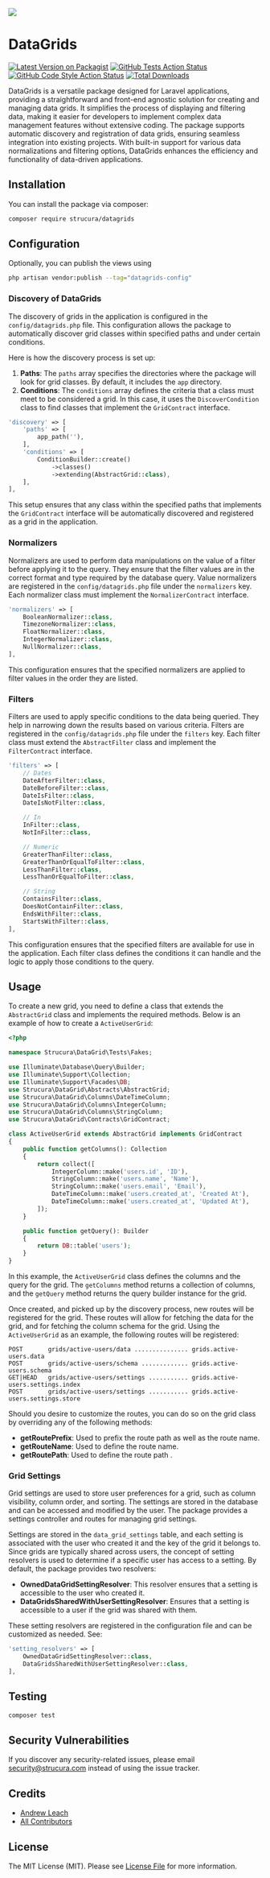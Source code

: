 ![](/assets/banner.jpg)

# DataGrids 

[![Latest Version on Packagist](https://img.shields.io/packagist/v/strucura/datagrids.svg?style=flat-square)](https://packagist.org/packages/strucura/datagrids)
[![GitHub Tests Action Status](https://img.shields.io/github/actions/workflow/status/strucura/datagrids/run-tests.yml?branch=master&label=tests&style=flat-square)](https://github.com/strucura/datagrids/actions?query=workflow%3Arun-tests+branch%3Amaster)
[![GitHub Code Style Action Status](https://img.shields.io/github/actions/workflow/status/strucura/datagrids/fix-php-code-style-issues.yml?branch=master&label=code%20style&style=flat-square)](https://github.com/strucura/datagrids/actions?query=workflow%3A"Fix+PHP+code+style+issues"+branch%3Amaster)
[![Total Downloads](https://img.shields.io/packagist/dt/strucura/datagrids.svg?style=flat-square)](https://packagist.org/packages/strucura/datagrids)

DataGrids is a versatile package designed for Laravel applications, providing a straightforward and front-end 
agnostic solution for creating and managing data grids. It simplifies the process of displaying and filtering data, 
making it easier for developers to implement complex data management features without extensive coding. The package 
supports automatic discovery and registration of data grids, ensuring seamless integration into existing projects. 
With built-in support for various data normalizations and filtering options, DataGrids enhances the efficiency and 
functionality of data-driven applications.

## Installation

You can install the package via composer:

```bash
composer require strucura/datagrids
```

## Configuration

Optionally, you can publish the views using

```bash
php artisan vendor:publish --tag="datagrids-config"
```

### Discovery of DataGrids

The discovery of grids in the application is configured in the `config/datagrids.php` file. This configuration allows 
the package to automatically discover grid classes within specified paths and under certain conditions.

Here is how the discovery process is set up:

1. **Paths**: The `paths` array specifies the directories where the package will look for grid classes. By default, it includes the `app` directory.
2. **Conditions**: The `conditions` array defines the criteria that a class must meet to be considered a grid. In this case, it uses the `DiscoverCondition` class to find classes that implement the `GridContract` interface.

```php
'discovery' => [
    'paths' => [
        app_path(''),
    ],
    'conditions' => [
        ConditionBuilder::create()
            ->classes()
            ->extending(AbstractGrid::class),
    ],
],
```

This setup ensures that any class within the specified paths that implements the `GridContract` interface will be automatically discovered and registered as a grid in the application.

### Normalizers

Normalizers are used to perform data manipulations on the value of a filter before applying it to the query. 
They ensure that the filter values are in the correct format and type required by the database query.  Value 
normalizers are registered in the `config/datagrids.php` file under the `normalizers` key. Each normalizer class must 
implement the `NormalizerContract` interface.

```php
'normalizers' => [
    BooleanNormalizer::class,
    TimezoneNormalizer::class,
    FloatNormalizer::class,
    IntegerNormalizer::class,
    NullNormalizer::class,
],
```

This configuration ensures that the specified normalizers are applied to filter values in the order they are listed.

### Filters

Filters are used to apply specific conditions to the data being queried. They help in narrowing down the results 
based on various criteria.  Filters are registered in the `config/datagrids.php` file under the `filters` key. Each 
filter class must extend the `AbstractFilter` class and implement the `FilterContract` interface.

```php
'filters' => [
    // Dates
    DateAfterFilter::class,
    DateBeforeFilter::class,
    DateIsFilter::class,
    DateIsNotFilter::class,

    // In
    InFilter::class,
    NotInFilter::class,

    // Numeric
    GreaterThanFilter::class,
    GreaterThanOrEqualToFilter::class,
    LessThanFilter::class,
    LessThanOrEqualToFilter::class,

    // String
    ContainsFilter::class,
    DoesNotContainFilter::class,
    EndsWithFilter::class,
    StartsWithFilter::class,
],
```

This configuration ensures that the specified filters are available for use in the application. Each filter class defines the conditions it can handle and the logic to apply those conditions to the query.

## Usage

To create a new grid, you need to define a class that extends the `AbstractGrid` class and implements the required 
methods. Below is an example of how to create a `ActiveUserGrid`:

```php
<?php

namespace Strucura\DataGrid\Tests\Fakes;

use Illuminate\Database\Query\Builder;
use Illuminate\Support\Collection;
use Illuminate\Support\Facades\DB;
use Strucura\DataGrid\Abstracts\AbstractGrid;
use Strucura\DataGrid\Columns\DateTimeColumn;
use Strucura\DataGrid\Columns\IntegerColumn;
use Strucura\DataGrid\Columns\StringColumn;
use Strucura\DataGrid\Contracts\GridContract;

class ActiveUserGrid extends AbstractGrid implements GridContract
{
    public function getColumns(): Collection
    {
        return collect([
            IntegerColumn::make('users.id', 'ID'),
            StringColumn::make('users.name', 'Name'),
            StringColumn::make('users.email', 'Email'),
            DateTimeColumn::make('users.created_at', 'Created At'),
            DateTimeColumn::make('users.created_at', 'Updated At'),
        ]);
    }

    public function getQuery(): Builder
    {
        return DB::table('users');
    }
}
```

In this example, the `ActiveUserGrid` class defines the columns and the query for the grid. The `getColumns` method 
returns a collection of columns, and the `getQuery` method returns the query builder instance for the grid.

Once created, and picked up by the discovery process, new routes will be registered for the grid.  These routes will 
allow for fetching the data for the grid, and for fetching the column schema for the grid.  Using the `ActiveUserGrid` 
as an
example, the following routes will be registered:

```
POST       grids/active-users/data ............... grids.active-users.data
POST       grids/active-users/schema ............. grids.active-users.schema
GET|HEAD   grids/active-users/settings ........... grids.active-users.settings.index
POST       grids/active-users/settings ........... grids.active-users.settings.store
```

Should you desire to customize the routes, you can do so on the grid class by overriding any of the following methods:

- **getRoutePrefix**: Used to prefix the route path as well as the route name.
- **getRouteName**: Used to define the route name.
- **getRoutePath**: Used to define the route path .

### Grid Settings

Grid settings are used to store user preferences for a grid, such as column visibility, column order, and sorting.
The settings are stored in the database and can be accessed and modified by the user. The package provides a
settings controller and routes for managing grid settings.

Settings are stored in the `data_grid_settings` table, and each setting is associated with the user who created it and
the key of the grid it belongs to.  Since grids are typically shared across users, the concept of setting resolvers
is used to determine if a specific user has access to a setting.  By default, the package provides two resolvers:

- **OwnedDataGridSettingResolver**: This resolver ensures that a setting is accessible to the user who created it.
- **DataGridsSharedWithUserSettingResolver**: Ensures that a setting is accessible to a user if the grid was shared 
  with them.

These setting resolvers are registered in the configuration file and can be customized as needed. See:

```php
'setting_resolvers' => [
    OwnedDataGridSettingResolver::class,
    DataGridsSharedWithUserSettingResolver::class,
],
```

## Testing

```bash
composer test
```

## Security Vulnerabilities

If you discover any security-related issues, please email [security@strucura.com](mailto:security@strucura.com) 
instead of using the issue tracker.

## Credits

- [Andrew Leach](https://github.com/7387639+andyleach)
- [All Contributors](../../contributors)

## License

The MIT License (MIT). Please see [License File](LICENSE.md) for more information.
